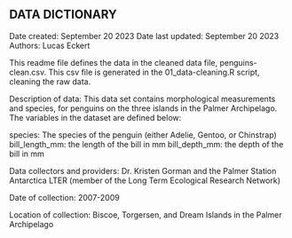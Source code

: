 ## DATA DICTIONARY

Date created: September 20 2023
Date last updated: September 20 2023
Authors: Lucas Eckert

This readme file defines the data in the cleaned data file,  penguins-clean.csv. This csv file is generated in the 01_data-cleaning.R script, cleaning the raw data.

Description of data: This data set contains morphological measurements and species, for penguins on the three islands in the Palmer Archipelago. The variables in the dataset are defined below:

species: The species of the penguin (either Adelie, Gentoo, or Chinstrap)
bill_length_mm: the length of the bill in mm
bill_depth_mm: the depth of the bill in mm

Data collectors and providers: Dr. Kristen Gorman and the Palmer Station Antarctica LTER (member of the Long Term Ecological Research Network)

Date of collection: 2007-2009

Location of collection: Biscoe, Torgersen, and Dream Islands in the Palmer Archipelago